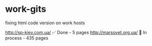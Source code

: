 # work-gits
fixing html code version on work hosts


http://sp-kiev.com.ua/ ✅ Done - 5 pages
http://marsovet.org.ua/ 🔄 In process - 435 pages
